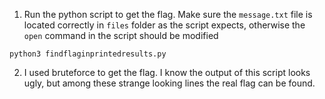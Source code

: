 1. Run the python script to get the flag. Make sure the ```message.txt``` file is located correctly in ```files``` folder as the script expects, otherwise the ```open``` command in the script should be modified

```python3 findflaginprintedresults.py```

2. I used bruteforce to get the flag. I know the output of this script looks ugly, but among these strange looking lines the real flag can be found.
